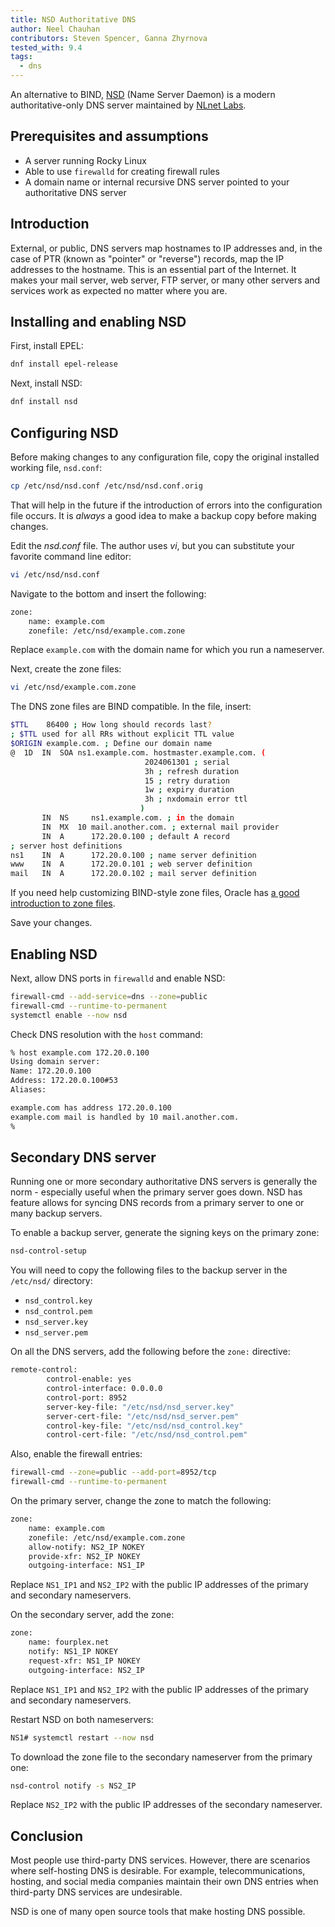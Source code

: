 ```yaml
---
title: NSD Authoritative DNS
author: Neel Chauhan
contributors: Steven Spencer, Ganna Zhyrnova
tested_with: 9.4
tags:
  - dns
---
```


An alternative to BIND, [NSD](https://www.nlnetlabs.nl/projects/nsd/about/) (Name Server Daemon) is a modern authoritative-only DNS server maintained by [NLnet Labs](https://www.nlnetlabs.nl/).

## Prerequisites and assumptions

- A server running Rocky Linux
- Able to use `firewalld` for creating firewall rules
- A domain name or internal recursive DNS server pointed to your authoritative DNS server

## Introduction

External, or public, DNS servers map hostnames to IP addresses and, in the case of PTR (known as "pointer" or "reverse") records, map the IP addresses to the hostname. This is an essential part of the Internet. It makes your mail server, web server, FTP server, or many other servers and services work as expected no matter where you are.

## Installing and enabling NSD

First, install EPEL:

```bash
dnf install epel-release
```

Next, install NSD:

```bash
dnf install nsd
```

## Configuring NSD

Before making changes to any configuration file, copy the original installed working file, `nsd.conf`:

```bash
cp /etc/nsd/nsd.conf /etc/nsd/nsd.conf.orig
```

That will help in the future if the introduction of errors into the configuration file occurs. It is *always* a good idea to make a backup copy before making changes.

Edit the *nsd.conf* file. The author uses *vi*, but you can substitute your favorite command line editor:

```bash
vi /etc/nsd/nsd.conf
```

Navigate to the bottom and insert the following:

```bash
zone:
    name: example.com
    zonefile: /etc/nsd/example.com.zone
```

Replace `example.com` with the domain name for which you run a nameserver.

Next, create the zone files:

```bash
vi /etc/nsd/example.com.zone
```

The DNS zone files are BIND compatible. In the file, insert:

```bash
$TTL    86400 ; How long should records last?
; $TTL used for all RRs without explicit TTL value
$ORIGIN example.com. ; Define our domain name
@  1D  IN  SOA ns1.example.com. hostmaster.example.com. (
                              2024061301 ; serial
                              3h ; refresh duration
                              15 ; retry duration
                              1w ; expiry duration
                              3h ; nxdomain error ttl
                             )
       IN  NS     ns1.example.com. ; in the domain
       IN  MX  10 mail.another.com. ; external mail provider
       IN  A      172.20.0.100 ; default A record
; server host definitions
ns1    IN  A      172.20.0.100 ; name server definition
www    IN  A      172.20.0.101 ; web server definition
mail   IN  A      172.20.0.102 ; mail server definition
```

If you need help customizing BIND-style zone files, Oracle has [a good introduction to zone files](https://docs.oracle.com/en-us/iaas/Content/DNS/Reference/formattingzonefile.htm).

Save your changes.

## Enabling NSD

Next, allow DNS ports in `firewalld` and enable NSD:

```bash
firewall-cmd --add-service=dns --zone=public
firewall-cmd --runtime-to-permanent
systemctl enable --now nsd
```

Check DNS resolution with the `host` command:

```bash
% host example.com 172.20.0.100
Using domain server:
Name: 172.20.0.100
Address: 172.20.0.100#53
Aliases:

example.com has address 172.20.0.100
example.com mail is handled by 10 mail.another.com.
%
```

## Secondary DNS server

Running one or more secondary authoritative DNS servers is generally the norm - especially useful when the primary server goes down. NSD has feature allows for syncing DNS records from a primary server to one or many backup servers.

To enable a backup server, generate the signing keys on the primary zone:

```bash
nsd-control-setup
```

You will need to copy the following files to the backup server in the `/etc/nsd/` directory:

- `nsd_control.key`
- `nsd_control.pem`
- `nsd_server.key`
- `nsd_server.pem`

On all the DNS servers, add the following before the `zone:` directive:

```bash
remote-control:
        control-enable: yes
        control-interface: 0.0.0.0
        control-port: 8952
        server-key-file: "/etc/nsd/nsd_server.key"
        server-cert-file: "/etc/nsd/nsd_server.pem"
        control-key-file: "/etc/nsd/nsd_control.key"
        control-cert-file: "/etc/nsd/nsd_control.pem"
```

Also, enable the firewall entries:

```bash
firewall-cmd --zone=public --add-port=8952/tcp
firewall-cmd --runtime-to-permanent
```

On the primary server, change the zone to match the following:

```bash
zone:
    name: example.com
    zonefile: /etc/nsd/example.com.zone
    allow-notify: NS2_IP NOKEY
    provide-xfr: NS2_IP NOKEY
    outgoing-interface: NS1_IP
```

Replace `NS1_IP1` and `NS2_IP2` with the public IP addresses of the primary and secondary nameservers.

On the secondary server, add the zone:

```bash
zone:
    name: fourplex.net
    notify: NS1_IP NOKEY
    request-xfr: NS1_IP NOKEY
    outgoing-interface: NS2_IP
```

Replace `NS1_IP1` and `NS2_IP2` with the public IP addresses of the primary and secondary nameservers.

Restart NSD on both nameservers:

```bash
NS1# systemctl restart --now nsd
```

To download the zone file to the secondary nameserver from the primary one:

```bash
nsd-control notify -s NS2_IP
```

Replace `NS2_IP2` with the public IP addresses of the secondary nameserver.

## Conclusion

Most people use third-party DNS services. However, there are scenarios where self-hosting DNS is desirable. For example, telecommunications, hosting, and social media companies maintain their own DNS entries when third-party DNS services are undesirable.

NSD is one of many open source tools that make hosting DNS possible.
